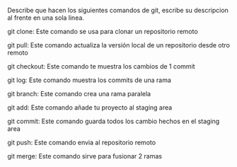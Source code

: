 Describe que hacen los siguientes comandos de git, escribe su descripcion al frente en una sola linea.

git clone: Este comando se usa para clonar un repositorio remoto

git pull: Este comando actualiza la versión local de un repositorio desde otro remoto

git checkout: Este comando te muestra los cambios de 1 commit

git log: Este comando muestra los commits de una rama

git branch: Este comando crea una rama paralela

git add: Este comando añade tu proyecto al staging area

git commit: Este comando guarda todos los cambio hechos en el staging area

git push: Este comando envia al repositorio remoto

git merge: Este comando sirve para fusionar 2 ramas
